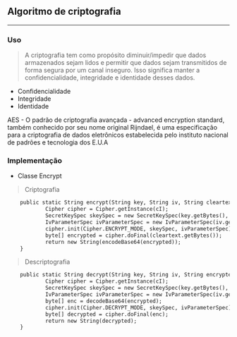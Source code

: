## Algoritmo de criptografia

<hr>

### Uso

> A criptografia tem como propósito diminuir/impedir que dados armazenados sejam lidos e permitir que dados sejam transmitidos de forma segura por um canal inseguro. Isso significa manter a confidencialidade, integridade e identidade desses dados.
* Confidencialidade
* Integridade
* Identidade

AES - O padrão de criptografia avançada - advanced encryption standard, também conhecido por seu nome original Rijndael, é uma especificação para a criptografia de dados eletrônicos estabelecida pelo instituto nacional de padrões e tecnologia dos E.U.A

### Implementação

* Classe Encrypt

> Criptografia
```xml
    public static String encrypt(String key, String iv, String cleartext) throws Exception {
            Cipher cipher = Cipher.getInstance(cI);
            SecretKeySpec skeySpec = new SecretKeySpec(key.getBytes(), alg);
            IvParameterSpec ivParameterSpec = new IvParameterSpec(iv.getBytes());
            cipher.init(Cipher.ENCRYPT_MODE, skeySpec, ivParameterSpec);
            byte[] encrypted = cipher.doFinal(cleartext.getBytes());
            return new String(encodeBase64(encrypted));
    }
```
> Descriptografia
```xml
    public static String decrypt(String key, String iv, String encrypted) throws Exception {
            Cipher cipher = Cipher.getInstance(cI);
            SecretKeySpec skeySpec = new SecretKeySpec(key.getBytes(), alg);
            IvParameterSpec ivParameterSpec = new IvParameterSpec(iv.getBytes());
            byte[] enc = decodeBase64(encrypted);
            cipher.init(Cipher.DECRYPT_MODE, skeySpec, ivParameterSpec);
            byte[] decrypted = cipher.doFinal(enc);
            return new String(decrypted);
    }
```
